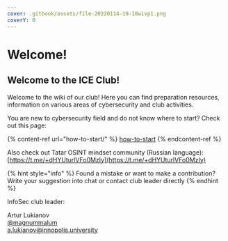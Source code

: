 ```yaml
---
cover: .gitbook/assets/file-20220114-19-18wivp1.png
coverY: 0
---
```


# Welcome!

## Welcome to the ICE Club!

Welcome to the wiki of our club! Here you can find preparation resources, information on various areas of cybersecurity and club activities.

You are new to cybersecurity field and do not know where to start? Check out this page:&#x20;

{% content-ref url="how-to-start/" %}
[how-to-start](how-to-start/)
{% endcontent-ref %}

Also check out Tatar OSINT mindset community (Russian language): [https://t.me/+dHYUturlVFo0MzIy](https://t.me/+dHYUturlVFo0MzIy)

{% hint style="info" %}
Found a mistake or want to make a contribution? \
Write your suggestion into chat or contact club leader directly
{% endhint %}



InfoSec club leader:

Artur Lukianov\
[@magnummalum](https://t.me/magnummalum)\
a.lukianov@innopolis.university

